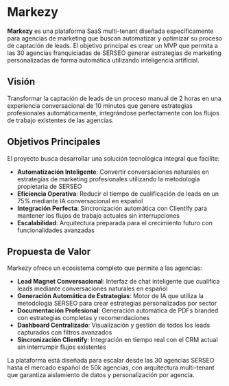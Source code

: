 # Markezy

**Markezy** es una plataforma SaaS multi-tenant diseñada específicamente para agencias de marketing que buscan automatizar y optimizar su proceso de captación de leads. El objetivo principal es crear un MVP que permita a las 30 agencias franquiciadas de SERSEO generar estrategias de marketing personalizadas de forma automática utilizando inteligencia artificial.

## Visión

Transformar la captación de leads de un proceso manual de 2 horas en una experiencia conversacional de 10 minutos que genere estrategias profesionales automáticamente, integrándose perfectamente con los flujos de trabajo existentes de las agencias.

## Objetivos Principales

El proyecto busca desarrollar una solución tecnológica integral que facilite:

- **Automatización Inteligente**: Convertir conversaciones naturales en estrategias de marketing profesionales utilizando la metodología propietaria de SERSEO
- **Eficiencia Operativa**: Reducir el tiempo de cualificación de leads en un 75% mediante IA conversacional en español
- **Integración Perfecta**: Sincronización automática con Clientify para mantener los flujos de trabajo actuales sin interrupciones
- **Escalabilidad**: Arquitectura preparada para el crecimiento futuro con funcionalidades avanzadas

## Propuesta de Valor

Markezy ofrece un ecosistema completo que permite a las agencias:

- **Lead Magnet Conversacional**: Interfaz de chat inteligente que cualifica leads mediante conversaciones naturales en español
- **Generación Automática de Estrategias**: Motor de IA que utiliza la metodología SERSEO para crear estrategias personalizadas por sector
- **Documentación Profesional**: Generación automática de PDFs branded con estrategias completas y recomendaciones
- **Dashboard Centralizado**: Visualización y gestión de todos los leads capturados con filtros avanzados
- **Sincronización Clientify**: Integración en tiempo real con el CRM actual sin interrumpir flujos existentes

La plataforma está diseñada para escalar desde las 30 agencias SERSEO hasta el mercado español de 50k agencias, con arquitectura multi-tenant que garantiza aislamiento de datos y personalización por agencia.
